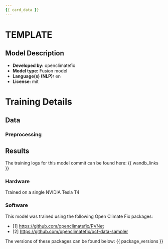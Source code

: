 ```yaml
---
{{ card_data }}
---
```

<!-- 
Do not remove elements like the above surrounded by two curly braces and do not add any more of them. These entries are required by the PVNet library and are automaticall infilled when the model is uploaded to huggingface 
-->

<!-- Title - e.g. PVNet2, WindNet, PVNet India -->
# TEMPLATE

<!-- Provide a longer summary of what this model is/does. -->
## Model Description

<!-- e.g.
This model class uses satellite data, and numerical weather predictions to forecast the near-term (up to 8 hours ahead) PV power output at all Grid Service Points (GSPs) in Great Britain. More information can be found in the model repo [1]. The model repo also includes links to our workshop paper on this model and some experimental notes.
-->

- **Developed by:** openclimatefix
- **Model type:** Fusion model
- **Language(s) (NLP):** en
- **License:** mit

# Training Details

<!-- The data section should link to a Data Card, perhaps with a short stub of information on what the training data is all about as well as documentation related to data pre-processing or additional filtering. -->
## Data

<!-- eg.
The model is trained on data from 2019-2022 and validated on data from 2022-2023. It uses NWP data from ECMWF IFS model, and the UK Met Office UKV model. It uses satellite data from the EUMETSAT MSG SEVIRI instrument.

See the data_config.yaml file for more information on the channels and window-size used for each input data source.
-->

<!-- The preprocessing section is not strictly nessessary but perhaps nice to have -->
### Preprocessing

<!-- eg.
Data is prepared with the `ocf_data_sampler/torch_datasets/datasets/pvnet_uk` Dataset [2].
-->

## Results

<!-- Do not remove the lines below -->
The training logs for this model commit can be found here:
{{ wandb_links }}

<!-- The hardware section is also just nice to have -->
### Hardware
Trained on a single NVIDIA Tesla T4

<!-- Do not remove the section below -->
### Software

This model was trained using the following Open Climate Fix packages:

- [1] https://github.com/openclimatefix/PVNet
- [2] https://github.com/openclimatefix/ocf-data-sampler

<!-- Especially do not change the two lines below -->
The versions of these packages can be found below:
{{ package_versions }}
